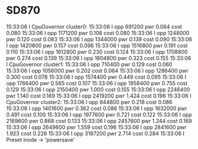# SD870

15:33:06 I CpuGovernor cluster0:
15:33:06 I opp  691200 pwr 0.064 cost 0.080
15:33:06 I opp 1171200 pwr 0.108 cost 0.080
15:33:06 I opp 1248000 pwr 0.120 cost 0.083
15:33:06 I opp 1344000 pwr 0.139 cost 0.090
15:33:06 I opp 1420800 pwr 0.157 cost 0.096
15:33:06 I opp 1516800 pwr 0.191 cost 0.110
15:33:06 I opp 1612800 pwr 0.230 cost 0.124
15:33:06 I opp 1708800 pwr 0.274 cost 0.139
15:33:06 I opp 1804800 pwr 0.323 cost 0.155
15:33:06 I CpuGovernor cluster1:
15:33:06 I opp  710400 pwr 0.129 cost 0.060
15:33:06 I opp 1056000 pwr 0.202 cost 0.064
15:33:06 I opp 1286400 pwr 0.300 cost 0.078
15:33:06 I opp 1574400 pwr 0.449 cost 0.095
15:33:06 I opp 1766400 pwr 0.565 cost 0.107
15:33:06 I opp 1958400 pwr 0.755 cost 0.129
15:33:06 I opp 2150400 pwr 1.000 cost 0.155
15:33:06 I opp 2246400 pwr 1.140 cost 0.169
15:33:06 I opp 2419200 pwr 1.424 cost 0.196
15:33:06 I CpuGovernor cluster2:
15:33:06 I opp  844800 pwr 0.218 cost 0.086
15:33:06 I opp 1401600 pwr 0.362 cost 0.086
15:33:06 I opp 1632000 pwr 0.491 cost 0.100
15:33:06 I opp 1977600 pwr 0.721 cost 0.122
15:33:06 I opp 2169600 pwr 0.868 cost 0.133
15:33:06 I opp 2457600 pwr 1.244 cost 0.169
15:33:06 I opp 2649600 pwr 1.559 cost 0.196
15:33:06 I opp 2841600 pwr 1.923 cost 0.226
15:33:06 I opp 3187200 pwr 2.714 cost 0.284
15:33:06 I Preset inode -> 'powersave'
